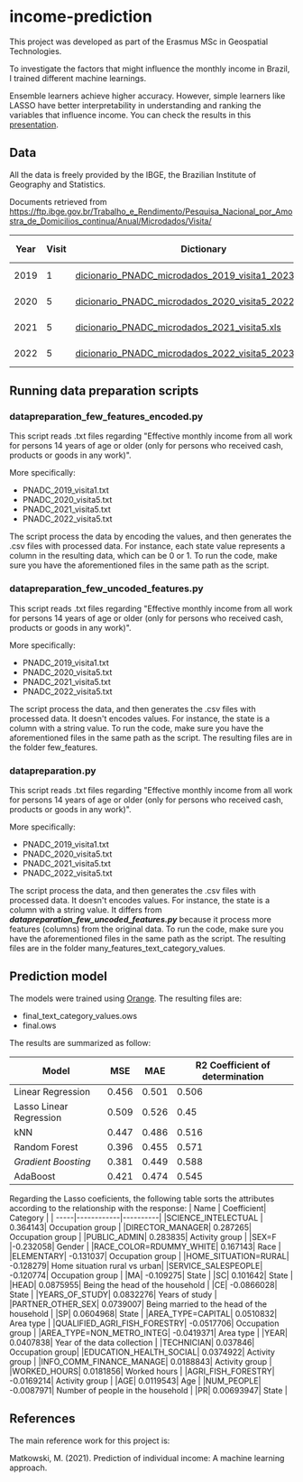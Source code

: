 # income-prediction

This project was developed as part of the Erasmus MSc in Geospatial Technologies.

To investigate the factors that might influence the monthly income in Brazil, I trained different machine learnings.

Ensemble learners achieve higher accuracy. However, simple learners like LASSO have better interpretability in understanding and ranking the variables that influence income. You can check the results in this [presentation](https://github.com/rebeca53/income-prediction/blob/main/Income%20Prediction%20on%20Brazil%20data.pdf).

## Data

All the data is freely provided by the IBGE, the Brazilian Institute of Geography and Statistics.

Documents retrieved from
https://ftp.ibge.gov.br/Trabalho_e_Rendimento/Pesquisa_Nacional_por_Amostra_de_Domicilios_continua/Anual/Microdados/Visita/

| Year | Visit | Dictionary                                                                                                                                                                                                                                                      | Data                                                                                                                                                                                                   | Unzipped data size |
| ---- | ----- | --------------------------------------------------------------------------------------------------------------------------------------------------------------------------------------------------------------------------------------------------------------- | ------------------------------------------------------------------------------------------------------------------------------------------------------------------------------------------------------ | ------------------ |
| 2019 | 1     | [dicionario_PNADC_microdados_2019_visita1_20230811.xls](https://ftp.ibge.gov.br/Trabalho_e_Rendimento/Pesquisa_Nacional_por_Amostra_de_Domicilios_continua/Anual/Microdados/Visita/Visita_1/Documentacao/dicionario_PNADC_microdados_2019_visita1_20230811.xls) | [zipped PNADC_2019_Visita1](https://ftp.ibge.gov.br/Trabalho_e_Rendimento/Pesquisa_Nacional_por_Amostra_de_Domicilios_continua/Anual/Microdados/Visita/Visita_1/Dados/PNADC_2019_visita1_20230511.zip) | 1.53GB             |
| 2020 | 5     | [dicionario_PNADC_microdados_2020_visita5_20220224.xls](https://ftp.ibge.gov.br/Trabalho_e_Rendimento/Pesquisa_Nacional_por_Amostra_de_Domicilios_continua/Anual/Microdados/Visita/Visita_5/Documentacao/dicionario_PNADC_microdados_2020_visita5_20220224.xls) | [zipped PNADC_2020_Visita5](https://ftp.ibge.gov.br/Trabalho_e_Rendimento/Pesquisa_Nacional_por_Amostra_de_Domicilios_continua/Anual/Microdados/Visita/Visita_5/Dados/PNADC_2020_visita5_20220916.zip) | 1.20GB             |
| 2021 | 5     | [dicionario_PNADC_microdados_2021_visita5.xls](https://ftp.ibge.gov.br/Trabalho_e_Rendimento/Pesquisa_Nacional_por_Amostra_de_Domicilios_continua/Anual/Microdados/Visita/Visita_5/Documentacao/dicionario_PNADC_microdados_2021_visita5.xls)                   | [zipped PNADC_2021_Visita5](https://ftp.ibge.gov.br/Trabalho_e_Rendimento/Pesquisa_Nacional_por_Amostra_de_Domicilios_continua/Anual/Microdados/Visita/Visita_5/Dados/PNADC_2021_visita5_20220916.zip) | 1.13GB             |
| 2022 | 5     | [dicionario_PNADC_microdados_2022_visita5_20231220.xls](https://ftp.ibge.gov.br/Trabalho_e_Rendimento/Pesquisa_Nacional_por_Amostra_de_Domicilios_continua/Anual/Microdados/Visita/Visita_5/Documentacao/dicionario_PNADC_microdados_2022_visita5_20231220.xls) | [zipped PNADC_2022_Visita5](https://ftp.ibge.gov.br/Trabalho_e_Rendimento/Pesquisa_Nacional_por_Amostra_de_Domicilios_continua/Anual/Microdados/Visita/Visita_5/Dados/PNADC_2022_visita5_20231222.zip) | 1.37GB             |

## Running data preparation scripts

### datapreparation_few_features_encoded.py

This script reads .txt files regarding "Effective monthly income from all work for persons 14 years of age or older (only for persons who received cash, products or goods in any work)".

More specifically:

- PNADC_2019_visita1.txt
- PNADC_2020_visita5.txt
- PNADC_2021_visita5.txt
- PNADC_2022_visita5.txt

The script process the data by encoding the values, and then generates the .csv files with processed data. For instance, each state value represents a column in the resulting data, which can be 0 or 1.
To run the code, make sure you have the aforementioned files in the same path as the script.

### datapreparation_few_uncoded_features.py

This script reads .txt files regarding "Effective monthly income from all work for persons 14 years of age or older (only for persons who received cash, products or goods in any work)".

More specifically:

- PNADC_2019_visita1.txt
- PNADC_2020_visita5.txt
- PNADC_2021_visita5.txt
- PNADC_2022_visita5.txt

The script process the data, and then generates the .csv files with processed data. It doesn't encodes values. For instance, the state is a column with a string value.
To run the code, make sure you have the aforementioned files in the same path as the script.
The resulting files are in the folder few_features.

### datapreparation.py

This script reads .txt files regarding "Effective monthly income from all work for persons 14 years of age or older (only for persons who received cash, products or goods in any work)".

More specifically:

- PNADC_2019_visita1.txt
- PNADC_2020_visita5.txt
- PNADC_2021_visita5.txt
- PNADC_2022_visita5.txt

The script process the data, and then generates the .csv files with processed data. It doesn't encodes values. For instance, the state is a column with a string value.
It differs from **_datapreparation_few_uncoded_features.py_** because it process more features (columns) from the original data.
To run the code, make sure you have the aforementioned files in the same path as the script.
The resulting files are in the folder many_features_text_category_values.

## Prediction model

The models were trained using [Orange](https://orangedatamining.com/). The resulting files are:

- final_text_category_values.ows
- final.ows

The results are summarized as follow:

| Model | MSE | MAE | R2 Coefficient of determination |
|-------|-----|-----|---------------------------------|
| Linear Regression | 0.456 | 0.501 | 0.506 |
| Lasso Linear Regression | 0.509 | 0.526 | 0.45 |
| kNN | 0.447 | 0.486 | 0.516 |
| Random Forest | 0.396 | 0.455 | 0.571 |
| _Gradient Boosting_ | 0.381 | 0.449 | 0.588 |
| AdaBoost | 0.421 | 0.474 | 0.545 |

Regarding the Lasso coeficients, the following table sorts the attributes according to the relationship with the response:
| Name | Coefficient| Category |
| -----|------------|----------|
|SCIENCE_INTELECTUAL | 0.364143| Occupation group |
|DIRECTOR_MANAGER| 0.287265| Occupation group |
|PUBLIC_ADMIN| 0.283835| Activity group |
|SEX=F |-0.232058| Gender |
|RACE_COLOR=RDUMMY_WHITE| 0.167143| Race |
|ELEMENTARY| -0.131037| Occupation group |
|HOME_SITUATION=RURAL| -0.128279| Home situation rural vs urban|
|SERVICE_SALESPEOPLE| -0.120774| Occupation group |
|MA| -0.109275| State |
|SC| 0.101642| State |
|HEAD| 0.0875955| Being the head of the household |
|CE| -0.0866028| State |
|YEARS_OF_STUDY| 0.0832276| Years of study |
|PARTNER_OTHER_SEX| 0.0739007| Being married to the head of the household |
|SP| 0.0604968| State |
|AREA_TYPE=CAPITAL| 0.0510832| Area type |
|QUALIFIED_AGRI_FISH_FORESTRY| -0.0517706| Occupation group |
|AREA_TYPE=NON_METRO_INTEG| -0.0419371| Area type |
|YEAR| 0.0407838| Year of the data collection |
|TECHNICIAN| 0.037846| Occupation group|
|EDUCATION_HEALTH_SOCIAL| 0.0374922| Activity group |
|INFO_COMM_FINANCE_MANAGE| 0.0188843| Activity group |
|WORKED_HOURS| 0.0181856| Worked hours |
|AGRI_FISH_FORESTRY| -0.0169214| Activity group |
|AGE| 0.0119543| Age |
|NUM_PEOPLE| -0.0087971| Number of people in the household |
|PR| 0.00693947| State |

## References

The main reference work for this project is:

Matkowski, M. (2021). Prediction of individual income: A machine learning approach.

